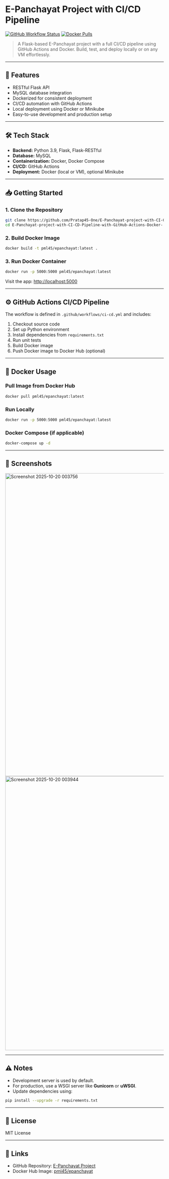 # E-Panchayat Project with CI/CD Pipeline

[![GitHub Workflow Status](https://img.shields.io/github/actions/workflow/status/Pratap45-One/E-Panchayat-project-with-CI-CD-Pipeline-with-GitHub-Actions-Docker-/ci-cd.yml?branch=main&style=flat-square)](https://github.com/Pratap45-One/E-Panchayat-project-with-CI-CD-Pipeline-with-GitHub-Actions-Docker-/actions/workflows/ci-cd.yml)
[![Docker Pulls](https://img.shields.io/docker/pulls/pml45/epanchayat?style=flat-square)](https://hub.docker.com/r/pml45/epanchayat)

> A Flask-based E-Panchayat project with a full CI/CD pipeline using GitHub Actions and Docker. Build, test, and deploy locally or on any VM effortlessly.

---

## 🚀 Features

- RESTful Flask API  
- MySQL database integration  
- Dockerized for consistent deployment  
- CI/CD automation with GitHub Actions  
- Local deployment using Docker or Minikube  
- Easy-to-use development and production setup

---

## 🛠 Tech Stack

- **Backend:** Python 3.9, Flask, Flask-RESTful  
- **Database:** MySQL  
- **Containerization:** Docker, Docker Compose  
- **CI/CD:** GitHub Actions  
- **Deployment:** Docker (local or VM), optional Minikube

---

## 📥 Getting Started

### 1. Clone the Repository
```bash
git clone https://github.com/Pratap45-One/E-Panchayat-project-with-CI-CD-Pipeline-with-GitHub-Actions-Docker-.git
cd E-Panchayat-project-with-CI-CD-Pipeline-with-GitHub-Actions-Docker-
```

### 2. Build Docker Image
```bash
docker build -t pml45/epanchayat:latest .
```

### 3. Run Docker Container
```bash
docker run -p 5000:5000 pml45/epanchayat:latest
```

Visit the app: [http://localhost:5000](http://localhost:5000)

---

## ⚙️ GitHub Actions CI/CD Pipeline

The workflow is defined in `.github/workflows/ci-cd.yml` and includes:

1. Checkout source code  
2. Set up Python environment  
3. Install dependencies from `requirements.txt`  
4. Run unit tests  
5. Build Docker image  
6. Push Docker image to Docker Hub (optional)

---

## 🐳 Docker Usage

### Pull Image from Docker Hub
```bash
docker pull pml45/epanchayat:latest
```

### Run Locally
```bash
docker run -p 5000:5000 pml45/epanchayat:latest
```

### Docker Compose (if applicable)
```bash
docker-compose up -d
```

---

## 📸 Screenshots
<img width="1827" height="959" alt="Screenshot 2025-10-20 003756" src="https://github.com/user-attachments/assets/5a8dfc1b-4541-4e74-a055-8e9330d9fe98" />

<img width="1684" height="868" alt="Screenshot 2025-10-20 003944" src="https://github.com/user-attachments/assets/e91439db-9ec9-4126-9140-848e7662d500" />


---

## ⚠️ Notes

- Development server is used by default.  
- For production, use a WSGI server like **Gunicorn** or **uWSGI**.  
- Update dependencies using:  
```bash
pip install --upgrade -r requirements.txt
```

---

## 📄 License

MIT License

---

## 🔗 Links

- GitHub Repository: [E-Panchayat Project](https://github.com/Pratap45-One/E-Panchayat-project-with-CI-CD-Pipeline-with-GitHub-Actions-Docker-)  
- Docker Hub Image: [pml45/epanchayat](https://hub.docker.com/r/pml45/epanchayat)

